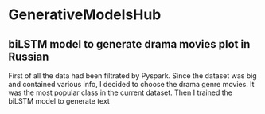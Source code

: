 
# GenerativeModelsHub

## biLSTM model to generate drama movies plot in Russian
First of all the data had been filtrated by Pyspark. Since the dataset was big and contained various info, I decided to choose the drama genre movies. It was the most popular class in the current dataset. Then I trained the biLSTM model to generate text 

